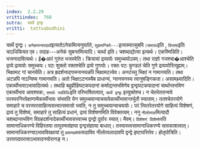 ```yaml
---
index:  2.2.29
vrittiindex:  768
sutra:  चार्थे द्वन्द्वः
vritti:  tattvabodhini 
---
```


चार्थे द्वन्द्वः। `अनेकमन्यपदार्थे`इत्यतोऽनेकमित्यनुवर्तते, `सुबामन्त्रिते---`इत्यस्मात्सुबपि।`समासः`इति , `विभाषा`इति चाऽधिकियत एव। तदाह---अनेकं सुबन्तमित्यादि। चार्था इति। चशब्दद्योत्या इत्यर्थः। एकस्मिन्निति। भजनादावित्यर्थः। ई�आरं गुरुंत भजस्वेति। क्रियायां द्रव्ययोः समुच्चयोऽयम्। तथा राज्ञो गजश्चा�आश्चेति द्रव्ये द्रव्ययोः समुच्चयः। पटः शुक्लो रक्तश्चेति द्रव्ये गुणयोः। रक्तः पटः कुण्डलं चेति गुणे द्रव्ययोरित्यूह्यम्। भिक्षामट गां चानयेति। अत्र ह्रदर्शनाद्गामनानयन्नपि भिक्षामटत्येव। अनटंस्तु भिक्षां न गामानयति। तथा अटन्नपि नाऽन्विष्य गामानयति। अतो भिक्षाऽटनस्यैब प्राधान्यं, ग्वानयनस्य त्वानुषङ्गिकता। असामथ्र्यादिति। एकार्थीभावाऽभावादित्यर्थः। तथाहि बहुव्रीहिघटकपदानां कर्माद्यन्तर्भावेणेव द्वन्द्वघटकपादानां चार्थान्तर्भावेण एकार्थीभाव आवश्यकः, `समर्थः पदविधिः`इति परिभाषितत्वात्, `चार्थे द्वन्द्वः` इत्युक्तेश्च। न चेतरेतरान्वये परस्परनिरपेक्षाणामेकार्थीभावः संभवति येन समुच्चयान्वाचयावेकार्थीभावान्तर्भूतौ स्याताम्। ततश्चेतरयोगे समाहारे च परस्परसाहित्यसत्त्वात्समासो भवति, न तु समुच्चयान्वाचययोः। परं त्वितरेतरयोगे साहित्यं विशेषणं, द्रव्यं तु विशेष्यं, समाहारे तु साहित्यं प्रधानं, द्रव्यं विशेषणमिति विवेक्तव्यम्। ननु `नीलोत्पल`मित्यादौ चशब्दान्तर्भावेण विग्रहदर्शनादेकार्थीभावसत्त्वाच्च द्वन्द्वो दुर्वारः स्यात्। मैवम्। `विशेषणं विशेष्येणे`ति सामानाधिकरण्ये विहिरतया तत्पुरुषसंज्ञया द्वन्द्वसंज्ञाया बाधात्। तस्यास्त्वसामानाधिकरण्ये सावकाशत्वात्। सामानाधिकरण्याऽभावविवक्षायां तु `प्रमाणप्रमेये`त्यदाविव नीलोत्पलादावपि द्वन्द्वे इष्टापत्तिरेव। होतृपोत्रिति। उत्तरपदपरत्वाऽभावादनयोरानङ् न।

